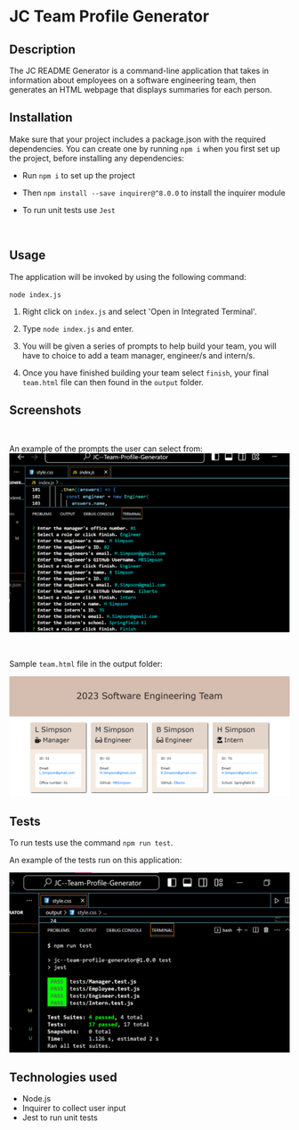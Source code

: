 # JC Team Profile Generator

## Description

The JC README Generator is a command-line application that takes in information about employees on a software engineering team, then generates an HTML webpage that displays summaries for each person.



## Installation

Make sure that your project includes a package.json with the required dependencies. You can create one by running `npm i` when you first set up the project, before installing any dependencies:

- Run `npm i` to set up the project

-  Then `npm install --save inquirer@^8.0.0` to install the inquirer module

- To run unit tests use `Jest`

<br>

## Usage

The application will be invoked by using the following command:

`node index.js`

1. Right click on `index.js` and select 'Open in Integrated Terminal'.

2. Type `node index.js` and enter.

3. You will be given a series of prompts to help build your team, you will have to choice to add a team manager, engineer/s and intern/s.


4. Once you have finished building your team select `finish`, your final `team.html` file can then found in the `output` folder. 




## Screenshots
<br>

An example of the prompts the user can select from:
![JC Team Profile Generator](./assets/images/terminal%20prmpts.png)

<br>

Sample `team.html` file in the output folder:

![JC Team Profile Generator](./assets/images/My%20Team.png)
 

## Tests
To run tests use the command `npm run test`.

An example of the tests run on this application:

![JC Team Profile Generator](./assets/images/passed%20tests.png)




## Technologies used

- Node.js
- Inquirer to collect user input
- Jest to run unit tests

